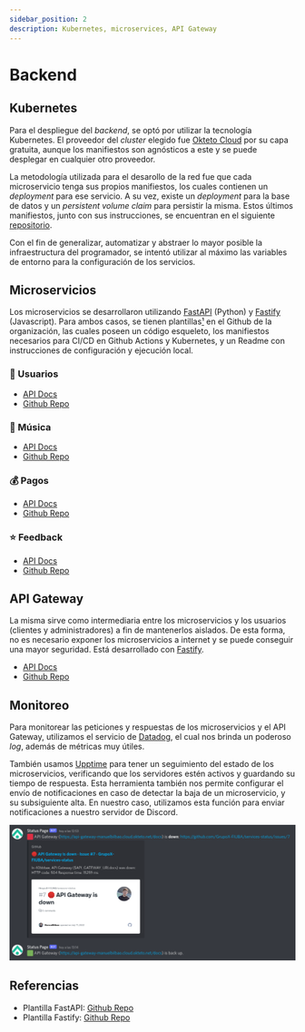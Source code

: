 ```yaml
---
sidebar_position: 2
description: Kubernetes, microservices, API Gateway
---
```


# Backend

## Kubernetes

Para el despliegue del _backend_, se optó por utilizar la tecnología Kubernetes. El proveedor del _cluster_ elegido fue [Okteto Cloud](https://www.okteto.com/) por su capa gratuita, aunque los manifiestos son agnósticos a este y se puede desplegar en cualquier otro proveedor.

La metodología utilizada para el desarollo de la red fue que cada microservicio tenga sus propios manifiestos, los cuales contienen un _deployment_ para ese servicio. A su vez, existe un _deployment_ para la base de datos y un _persistent volume claim_ para persistir la misma. Estos últimos manifiestos, junto con sus instrucciones, se encuentran en el siguiente [repositorio](https://github.com/GrupoX-FIUBA/kubernetes).

Con el fin de generalizar, automatizar y abstraer lo mayor posible la infraestructura del programador, se intentó utilizar al máximo las variables de entorno para la configuración de los servicios.

## Microservicios

Los microservicios se desarrollaron utilizando [FastAPI](https://fastapi.tiangolo.com/) (Python) y [Fastify](https://www.fastify.io/) (Javascript). Para ambos casos, se tienen plantillas[¹](#referencias) en el Github de la organización, las cuales poseen un código esqueleto, los manifiestos necesarios para CI/CD en Github Actions y Kubernetes, y un Readme con instrucciones de configuración y ejecución local.

### 👤 Usuarios

- [API Docs](https://users-service-manuelbilbao.cloud.okteto.net/docs)
- [Github Repo](https://github.com/GrupoX-FIUBA/users-service)

### 🎵 Música

- [API Docs](https://music-service-manuelbilbao.cloud.okteto.net/docs)
- [Github Repo](https://github.com/GrupoX-FIUBA/music-service)

### 💰 Pagos

- [API Docs](https://payments-service-manuelbilbao.cloud.okteto.net/docs)
- [Github Repo](https://github.com/GrupoX-FIUBA/payments-service)

### ⭐ Feedback

- [API Docs](https://feedback-service-manuelbilbao.cloud.okteto.net/docs)
- [Github Repo](https://github.com/GrupoX-FIUBA/feedback-service)

## API Gateway

La misma sirve como intermediaria entre los microservicios y los usuarios (clientes y administradores) a fin de mantenerlos aislados. De esta forma, no es necesario exponer los microservicios a internet y se puede conseguir una mayor seguridad. Está desarrollado con [Fastify](https://www.fastify.io/).

- [API Docs](https://api-gateway-manuelbilbao.cloud.okteto.net/docs)
- [Github Repo](https://github.com/GrupoX-FIUBA/api-gateway-mobile)

## Monitoreo

Para monitorear las peticiones y respuestas de los microservicios y el API Gateway, utilizamos el servicio de [Datadog](https://www.datadoghq.com/), el cual nos brinda un poderoso _log_, además de métricas muy útiles.

También usamos [Upptime](https://upptime.js.org/) para tener un seguimiento del estado de los microservicios, verificando que los servidores estén activos y guardando su tiempo de respuesta. Esta herramienta también nos permite configurar el envío de notificaciones en caso de detectar la baja de un microservicio, y su subsiguiente alta. En nuestro caso, utilizamos esta función para enviar notificaciones a nuestro servidor de Discord.

![Captura de Discord donde se ven las notificaciones de Upptime](/img/upptime.png)

## Referencias

- Plantilla FastAPI: [Github Repo](https://github.com/GrupoX-FIUBA/template-fastapi)
- Plantilla Fastify: [Github Repo](https://github.com/GrupoX-FIUBA/template-fastify)
